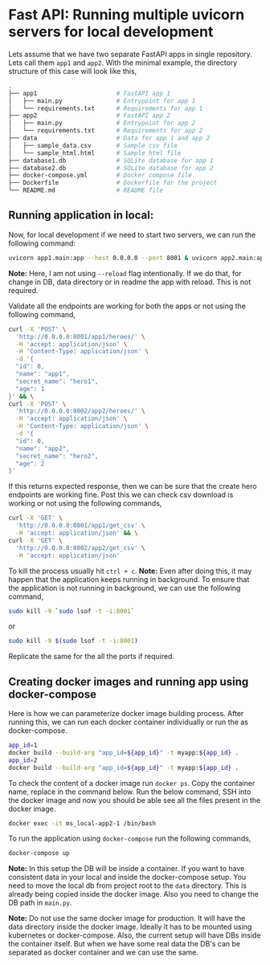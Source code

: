 # __Fast API: Running multiple uvicorn servers for local development__

Lets assume that we have two separate FastAPI apps in single repository. Lets call them `app1` and `app2`. With the minimal example, the directory structure of this case will look like this,


```bash
.
├── app1                      # FastAPI app 1
│   ├── main.py               # Entrypoint for app 1
│   └── requirements.txt      # Requirements for app 1
├── app2                      # FastAPI app 2
│   ├── main.py               # Entrypoint for app 2
│   └── requirements.txt      # Requirements for app 2
├── data                      # Data for app 1 and app 2
│   ├── sample_data.csv       # Sample csv file
│   └── sample_html.html      # Sample html file
├── database1.db              # SQLite database for app 1
├── database2.db              # SQLite database for app 2
├── docker-compose.yml        # Docker compose file
├── Dockerfile                # Dockerfile for the project
└── README.md                 # README file
```

## __Running application in local:__

Now, for local development if we need to start two servers, we can run the following command:

```bash
uvicorn app1.main:app --host 0.0.0.0 --port 8001 & uvicorn app2.main:app --host 0.0.0.0 --port 8002
```

__Note:__ Here, I am not using `--reload` flag intentionally. If we do that, for change in DB, data directory or in readme the app with reload. This is not required. 


Validate all the endpoints are working for both the apps or not using the following command,

```bash
curl -X 'POST' \
  'http://0.0.0.0:8001/app1/heroes/' \
  -H 'accept: application/json' \
  -H 'Content-Type: application/json' \
  -d '{
  "id": 0,
  "name": "app1",
  "secret_name": "hero1",
  "age": 1
}' && \
curl -X 'POST' \
  'http://0.0.0.0:8002/app2/heroes/' \
  -H 'accept: application/json' \
  -H 'Content-Type: application/json' \
  -d '{
  "id": 0,
  "name": "app2",
  "secret_name": "hero2",
  "age": 2
}'
```

If this returns expected response, then we can be sure that the create hero endpoints are working fine. Post this we can check csv download is working or not using the following commands,

```bash
curl -X 'GET' \
  'http://0.0.0.0:8001/app1/get_csv' \
  -H 'accept: application/json' && \
curl -X 'GET' \
  'http://0.0.0.0:8002/app2/get_csv' \
  -H 'accept: application/json'
```

To kill the process usually hit `ctrl + c`. __Note:__ Even after doing this, it may happen that the application keeps running in background. To ensure that the application is not running in background, we can use the following command,

```bash
sudo kill -9 `sudo lsof -t -i:8001`
```

or


```bash
sudo kill -9 $(sudo lsof -t -i:8001)
```

Replicate the same for the all the ports if required.

## __Creating docker images and running app using docker-compose__

Here is how we can parameterize docker image building process. After running this, we can run each docker container individually or run the as docker-compose.

```bash
app_id=1
docker build --build-arg "app_id=${app_id}" -t myapp:${app_id} .
app_id=2
docker build --build-arg "app_id=${app_id}" -t myapp:${app_id} .
```

To check the content of a docker image run `docker ps`. Copy the container name, replace in the command below. Run the below command, SSH into the docker image and now you should be able see all the files present in the docker image.

```bash
docker exec -it ms_local-app2-1 /bin/bash
```

To run the application using `docker-compose` run the following commands,

```bash
docker-compose up
```

__Note:__ In this setup the DB will be inside a container. If you want to have consistent data in your local and inside the docker-compose setup. You need to move the local db from project root to the `data` directory. This is already being copied inside the docker image. Also you need to change the DB path in `main.py`. 

__Note:__ Do not use the same docker image for production. It will have the data directory inside the docker image. Ideally it has to be mounted using kubernetes or docker-compose. Also, the current setup will have DBs inside the container itself. But when we have some real data the DB's can be separated as docker container and we can use the same.